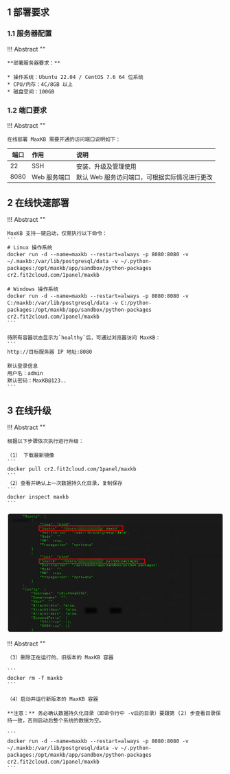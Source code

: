 ## 1 部署要求

### 1.1 服务器配置

!!! Abstract ""

    **部署服务器要求：**

    * 操作系统：Ubuntu 22.04 / CentOS 7.6 64 位系统
    * CPU/内存：4C/8GB 以上
    * 磁盘空间：100GB

### 1.2 端口要求

!!! Abstract ""

    在线部署 MaxKB 需要开通的访问端口说明如下：

| 端口     | 作用       | 说明                        |
|--------|:---------|:--------------------------|
| 22     | SSH      | 安装、升级及管理使用                |
| 8080   | Web 服务端口 | 默认 Web 服务访问端口，可根据实际情况进行更改 |    


## 2 在线快速部署

!!! Abstract ""

    MaxKB 支持一键启动，仅需执行以下命令：
    ```
    # Linux 操作系统
    docker run -d --name=maxkb --restart=always -p 8080:8080 -v ~/.maxkb:/var/lib/postgresql/data -v ~/.python-packages:/opt/maxkb/app/sandbox/python-packages cr2.fit2cloud.com/1panel/maxkb

    # Windows 操作系统
    docker run -d --name=maxkb --restart=always -p 8080:8080 -v C:/maxkb:/var/lib/postgresql/data -v C:/python-packages:/opt/maxkb/app/sandbox/python-packages cr2.fit2cloud.com/1panel/maxkb
    ```
     
    待所有容器状态显示为`healthy`后，可通过浏览器访问 MaxKB：
    ```
    http://目标服务器 IP 地址:8080

    默认登录信息
    用户名：admin
    默认密码：MaxKB@123..
    ```

## 3 在线升级

!!! Abstract ""

    根据以下步骤依次执行进行升级：

    （1） 下载最新镜像
    ```
    docker pull cr2.fit2cloud.com/1panel/maxkb
    ```
    （2）查看并确认上一次数据持久化目录，复制保存
    ```
    docker inspect maxkb
    ```

![获取pgsql目录](../img/index/mount_pgsqldir2.png)

!!! Abstract ""

    （3）删除正在运行的、旧版本的 MaxKB 容器

    ```
    docker rm -f maxkb 
    ```

    （4）启动并运行新版本的 MaxKB 容器

    **注意：** 务必确认数据持久化目录（即命令行中 -v后的目录）要跟第 (2) 步查看目录保持一致，否则启动后整个系统的数据为空。

    ```
    docker run -d --name=maxkb --restart=always -p 8080:8080 -v ~/.maxkb:/var/lib/postgresql/data -v ~/.python-packages:/opt/maxkb/app/sandbox/python-packages cr2.fit2cloud.com/1panel/maxkb
    ```
